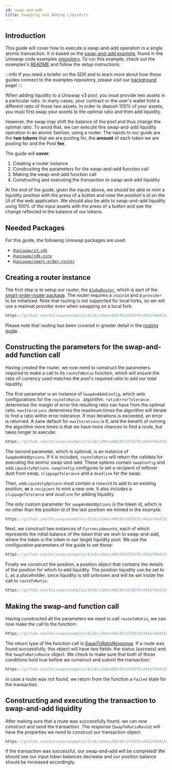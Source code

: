 ```yaml
---
id: swap-and-add
title: Swapping and Adding Liquidity
---
```


## Introduction

This guide will cover how to execute a swap-and-add operation in a single atomic transaction. It is based on the [swap-and-add example](https://github.com/Uniswap/examples/tree/main/v3-sdk/swap-and-add-liquidity), found in the Uniswap code examples [repository](https://github.com/Uniswap/examples). To run this example, check out the examples's [README](https://github.com/Uniswap/examples/tree/main/v3-sdk/swap-and-add-liquidity) and follow the setup instructions.

:::info
If you need a briefer on the SDK and to learn more about how these guides connect to the examples repository, please visit our [background](./01-background.md) page!
:::

When adding liquidity to a Uniswap v3 pool, you must provide two assets in a particular ratio. In many cases, your contract or the user's wallet hold a different ratio of those two assets. In order to deposit 100% of your assets, you must first swap your assets to the optimal ratio and then add liquidity.

However, the swap may shift the balance of the pool and thus change the optimal ratio. To avoid that, we can execute this swap-and-add liquidity operation in an atomic fashion, using a router. The inputs to our guide are the **two tokens** that we are pooling for, the **amount** of each token we are pooling for and the Pool **fee**.

The guide will **cover**:

1. Creating a router instance
2. Constructing the parameters for the swap-and-add function call
3. Making the swap-and-add function call
4. Constructing and executing the transaction to swap-and-add liquidity

At the end of the guide, given the inputs above, we should be able to mint a liquidity position with the press of a button and view the position's id on the UI of the web application. We should also be able to swap-and-add liquidity using 100% of the input assets with the press of a button and see the change reflected in the balance of our tokens.

## Needed Packages

For this guide, the following Uniswap packages are used:

- [`@uniswap/v3-sdk`](https://www.npmjs.com/package/@uniswap/v3-sdk)
- [`@uniswap/sdk-core`](https://www.npmjs.com/package/@uniswap/sdk-core)
- [`@uniswap/smart-order-router`](https://www.npmjs.com/package/@uniswap/smart-order-router)

## Creating a router instance

The first step is to setup our router, the [`AlphaRouter`](https://github.com/Uniswap/smart-order-router/blob/97c1bb7cb64b22ebf3509acda8de60c0445cf250/src/routers/alpha-router/alpha-router.ts#L333), which is part of the [smart-order-router package](https://www.npmjs.com/package/@uniswap/smart-order-router). The router requires a `chainId` and a `provider` to be initialized. Note that routing is not supported for local forks, so we will use a mainnet provider even when swapping on a local fork:

```js reference title="Creating a router instance" referenceLinkText="View on Github" customStyling
https://github.com/Uniswap/examples/blob/a34ecd48c95c075bfbc443af4b4150b481e87b8b/v3-sdk/swap-and-add-liquidity/src/example/Example.tsx#L41
```

Please note that routing has been covered in greater detail in the [routing guide](../04-routing.md).

## Constructing the parameters for the swap-and-add function call

Having created the router, we now need to construct the parameters required to make a call to its `routeToRatio` function, which will ensure the ratio of currency used matches the pool's required ratio to add our total liquidity.

The first parameter is an instance of `SwapAndAddConfig`, which sets configurations for the `routeToRatio ` algorithm. `ratioErrorTolerance` determines the margin of error the resulting ratio can have from the optimal ratio. `maxIterations` determines the maximum times the algorithm will iterate to find a ratio within error tolerance. If max iterations is exceeded, an error is returned. A sane default for `maxIterations` is 6, and the benefit of running the algorithm more times is that we have more chances to find a route, but takes longer to execute:

```js reference title="Constructing SwapAndAddConfig" referenceLinkText="View on Github" customStyling
https://github.com/Uniswap/examples/blob/a34ecd48c95c075bfbc443af4b4150b481e87b8b/v3-sdk/swap-and-add-liquidity/src/example/Example.tsx#L43-L46
```

The second parameter, which is optional, is an instance of `SwapAndAddOptions`. If it is included, `routeToRatio` will return the calldata for executing the atomic swap-and-add. These options contain `swapConfig` and `addLiquidityOptions`. `swapConfig` configures to set a recipient of leftover dust from swap, `slippageTolerance` and a `deadline` for the swap.

Then, `addLiquidityOptions` must contain a `tokenId` to add to an existing position, **or** a `recipient` to mint a new one. It also includes a `slippageTolerance` and `deadline` for adding liquidity.

The only custom parameter for `swapAndAddOptions` is the token id, which is no other than the position id of the last position we minted in the example:

```js reference title="Constructing SwapAndAddOptions" referenceLinkText="View on Github" customStyling
https://github.com/Uniswap/examples/blob/a34ecd48c95c075bfbc443af4b4150b481e87b8b/v3-sdk/swap-and-add-liquidity/src/example/Example.tsx#L48-L58
```

Next, we construct two instances of `CurrencyAmount`s, each of which represents the initial balance of the token that we wish to swap-and-add, where the token is the token in our target liquidity pool. We use the configuration parameters of the guide to set those:

```js reference title="Constructing the two CurrencyAmounts" referenceLinkText="View on Github" customStyling
https://github.com/Uniswap/examples/blob/a34ecd48c95c075bfbc443af4b4150b481e87b8b/v3-sdk/swap-and-add-liquidity/src/example/Example.tsx#L60-L74
```

Finally we construct the position, a position object that contains the details of the position for which to add liquidity. The position liquidity can be set to `1`, as a placeholder, since liquidity is still unknown and will be set inside the call to `routeToRatio`:

```js reference title="Making the call to routeToRatio" referenceLinkText="View on Github" customStyling
https://github.com/Uniswap/examples/blob/a34ecd48c95c075bfbc443af4b4150b481e87b8b/v3-sdk/swap-and-add-liquidity/src/example/Example.tsx#L76-L79
```

## Making the swap-and function call

Having constructed all the parameters we need to call `routeToRatio`, we can now make the call to the function:

```js reference title="Constructing the position object" referenceLinkText="View on Github" customStyling
https://github.com/Uniswap/examples/blob/a34ecd48c95c075bfbc443af4b4150b481e87b8b/v3-sdk/swap-and-add-liquidity/src/example/Example.tsx#L81-L87
```

The return type of the function call is [SwapToRatioResponse](https://github.com/Uniswap/smart-order-router/blob/97c1bb7cb64b22ebf3509acda8de60c0445cf250/src/routers/router.ts#L121). If a route was found successfully, this object will have two fields: the status (success) and the `SwapToRatioRoute` object. We check to make sure that both of those conditions hold true before we construct and submit the transaction:

```js reference title="Checking that a route was found" referenceLinkText="View on Github" customStyling
https://github.com/Uniswap/examples/blob/a34ecd48c95c075bfbc443af4b4150b481e87b8b/v3-sdk/swap-and-add-liquidity/src/example/Example.tsx#L89-L94
```

In case a route was not found, we return from the function a `Failed` state for the transaction.

## Constructing and executing the transaction to swap-and-add liquidity

After making sure that a route was successfully found, we can now construct and send the transaction. The response (`SwapToRatioRoute`) will have the properties we need to construct our transaction object:

```js reference title="Constructing and sending the transaction" referenceLinkText="View on Github" customStyling
https://github.com/Uniswap/examples/blob/a34ecd48c95c075bfbc443af4b4150b481e87b8b/v3-sdk/swap-and-add-liquidity/src/example/Example.tsx#L96-L104
```

If the transaction was successful, our swap-and-add will be completed! We should see our input token balances decrease and our position balance should be increased accordingly.